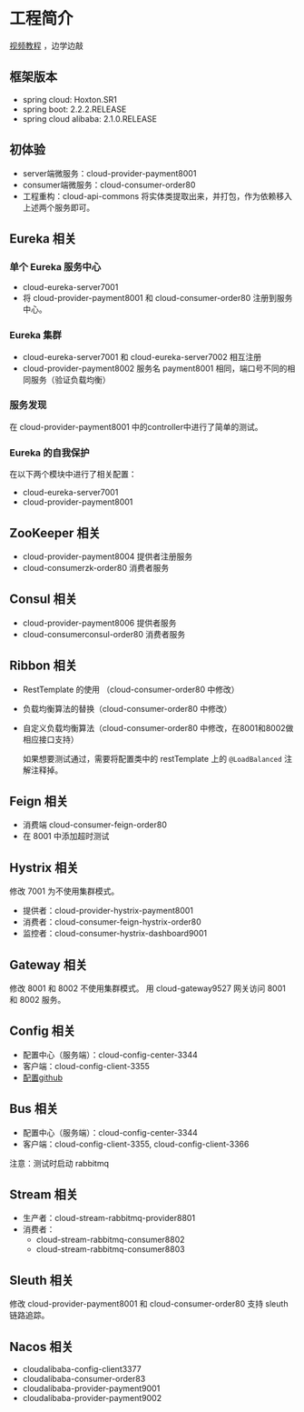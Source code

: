 # 工程简介

[视频教程](https://www.bilibili.com/video/BV18E411x7eT?p=1) ，边学边敲

## 框架版本

- spring cloud: Hoxton.SR1
- spring boot: 2.2.2.RELEASE
- spring cloud alibaba: 2.1.0.RELEASE

## 初体验

- server端微服务：cloud-provider-payment8001
- consumer端微服务：cloud-consumer-order80
- 工程重构：cloud-api-commons 
    将实体类提取出来，并打包，作为依赖移入上述两个服务即可。

## Eureka 相关

### 单个 Eureka 服务中心

- cloud-eureka-server7001
- 将 cloud-provider-payment8001 和 cloud-consumer-order80 注册到服务中心。

### Eureka 集群

- cloud-eureka-server7001 和 cloud-eureka-server7002 相互注册
- cloud-provider-payment8002 服务名 payment8001 相同，端口号不同的相同服务（验证负载均衡）

### 服务发现

在 cloud-provider-payment8001 中的controller中进行了简单的测试。

### Eureka 的自我保护

在以下两个模块中进行了相关配置：
- cloud-eureka-server7001
- cloud-provider-payment8001

## ZooKeeper 相关

- cloud-provider-payment8004 提供者注册服务
- cloud-consumerzk-order80 消费者服务

## Consul 相关

- cloud-provider-payment8006 提供者服务
- cloud-consumerconsul-order80 消费者服务

## Ribbon 相关

- RestTemplate 的使用 （cloud-consumer-order80 中修改）
- 负载均衡算法的替换（cloud-consumer-order80 中修改）
- 自定义负载均衡算法（cloud-consumer-order80 中修改，在8001和8002做相应接口支持）

  如果想要测试通过，需要将配置类中的 restTemplate 上的 `@LoadBalanced` 注解注释掉。

## Feign 相关

- 消费端 cloud-consumer-feign-order80
- 在 8001 中添加超时测试

## Hystrix 相关

修改 7001 为不使用集群模式。
- 提供者：cloud-provider-hystrix-payment8001
- 消费者：cloud-consumer-feign-hystrix-order80
- 监控者：cloud-consumer-hystrix-dashboard9001

## Gateway 相关

修改 8001 和 8002 不使用集群模式。
用 cloud-gateway9527 网关访问 8001 和 8002 服务。

## Config 相关

- 配置中心（服务端）：cloud-config-center-3344
- 客户端：cloud-config-client-3355
- [配置github](https://github.com/qj118/spring-cloud-config-demo)

## Bus 相关

- 配置中心（服务端）：cloud-config-center-3344
- 客户端：cloud-config-client-3355, cloud-config-client-3366

注意：测试时启动 rabbitmq

## Stream 相关

- 生产者：cloud-stream-rabbitmq-provider8801
- 消费者：
    - cloud-stream-rabbitmq-consumer8802
    - cloud-stream-rabbitmq-consumer8803
    
## Sleuth 相关

修改 cloud-provider-payment8001 和 cloud-consumer-order80 支持 sleuth 链路追踪。

## Nacos 相关

- cloudalibaba-config-client3377
- cloudalibaba-consumer-order83
- cloudalibaba-provider-payment9001
- cloudalibaba-provider-payment9002